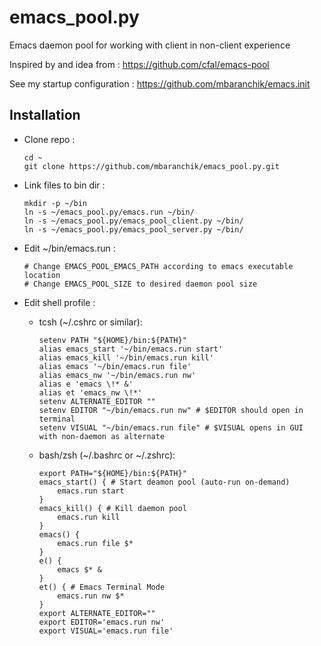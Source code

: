 # emacs_pool.py
Emacs daemon pool for working with client in non-client experience

Inspired by and idea from : https://github.com/cfal/emacs-pool

See my startup configuration : https://github.com/mbaranchik/emacs.init

## Installation

* Clone repo :

    ```
    cd ~
    git clone https://github.com/mbaranchik/emacs_pool.py.git
    ```

* Link files to bin dir :

    ```
    mkdir -p ~/bin
    ln -s ~/emacs_pool.py/emacs.run ~/bin/
    ln -s ~/emacs_pool.py/emacs_pool_client.py ~/bin/
    ln -s ~/emacs_pool.py/emacs_pool_server.py ~/bin/
    ```

* Edit ~/bin/emacs.run :

    ```
    # Change EMACS_POOL_EMACS_PATH according to emacs executable location
    # Change EMACS_POOL_SIZE to desired daemon pool size
    ```
* Edit shell profile :

    * tcsh (~/.cshrc or similar):
        ```
        setenv PATH "${HOME}/bin:${PATH}"
        alias emacs_start '~/bin/emacs.run start'
        alias emacs_kill '~/bin/emacs.run kill'
        alias emacs '~/bin/emacs.run file'
        alias emacs_nw '~/bin/emacs.run nw'
        alias e 'emacs \!* &'
        alias et 'emacs_nw \!*'
        setenv ALTERNATE_EDITOR ""
        setenv EDITOR "~/bin/emacs.run nw" # $EDITOR should open in terminal
        setenv VISUAL "~/bin/emacs.run file" # $VISUAL opens in GUI with non-daemon as alternate
        ```

    * bash/zsh (~/.bashrc or ~/.zshrc):
        ```
        export PATH="${HOME}/bin:${PATH}"
        emacs_start() { # Start deamon pool (auto-run on-demand)
            emacs.run start
        }
        emacs_kill() { # Kill daemon pool
            emacs.run kill
        }
        emacs() {
            emacs.run file $*
        }
        e() {
            emacs $* &
        }
        et() { # Emacs Terminal Mode
            emacs.run nw $*
        }
        export ALTERNATE_EDITOR=""
        export EDITOR='emacs.run nw'
        export VISUAL='emacs.run file'
        ```
